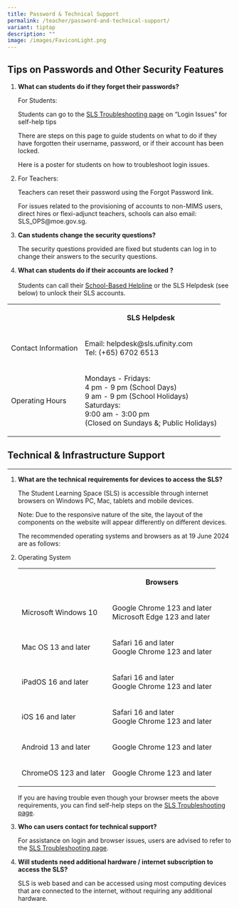 ```yaml
---
title: Password & Technical Support
permalink: /teacher/password-and-technical-support/
variant: tiptap
description: ""
image: /images/FaviconLight.png
---
```

<h2>Tips on Passwords and Other Security Features</h2>
<ol>
<li>
<p><strong>What can students do if they forget their passwords?</strong>
</p>
<p>For Students:</p>
<p>Students can go to the <a href="/login-troubleshooting/authentication/index/" rel="noopener noreferrer nofollow" target="_blank">SLS Troubleshooting page</a> on
“Login Issues” for self-help tips</p>
<p>There are steps on this page to guide students on what to do if they have
forgotten their username, password, or if their account has been locked.</p>
<p>Here is a poster for students on how to troubleshoot login issues.</p>
</li>
<li>
<p></p>
<p>For Teachers:</p>
<p>Teachers can reset their password using the Forgot Password link.</p>
<p>For issues related to the provisioning of accounts to non-MIMS users,
direct hires or flexi-adjunct teachers, schools can also email: SLS_OPS@moe.gov.sg.</p>
</li>
<li>
<p><strong>Can students change the security questions?</strong>
</p>
<p>The security questions provided are fixed but students can log in to change
their answers to the security questions.</p>
</li>
<li>
<p><strong>What can students do if their accounts are locked ?</strong>
<br>
<br>Students can call their <a href="/login-troubleshooting/get-help/get-help-from-your-school/" rel="noopener noreferrer nofollow" target="_blank">School-Based Helpline</a> or
the SLS Helpdesk (see below) to unlock their SLS accounts.</p>
</li>
</ol>
<table style="minWidth: 50px">
<colgroup>
<col>
<col>
</colgroup>
<tbody>
<tr>
<th rowspan="1" colspan="1">
<p></p>
</th>
<th rowspan="1" colspan="1">
<p>SLS Helpdesk</p>
</th>
</tr>
<tr>
<td rowspan="1" colspan="1">
<p>Contact Information</p>
</td>
<td rowspan="1" colspan="1">
<p>Email: helpdesk@sls.ufinity.com
<br>Tel: (+65) 6702 6513</p>
</td>
</tr>
<tr>
<td rowspan="1" colspan="1">
<p>Operating Hours</p>
</td>
<td rowspan="1" colspan="1">
<p>Mondays - Fridays:
<br>4 pm - 9 pm (School Days)
<br>9 am - 9 pm (School Holidays)
<br>Saturdays:
<br>9:00 am - 3:00 pm
<br>(Closed on Sundays &amp;; Public Holidays)</p>
</td>
</tr>
</tbody>
</table>
<h2>Technical &amp; Infrastructure Support</h2>
<hr>
<ol>
<li>
<p><strong>What are the technical requirements for devices to access the SLS?</strong>
</p>
<p>The Student Learning Space (SLS) is accessible through internet browsers
on Windows PC, Mac, tablets and mobile devices.</p>
<p>Note: Due to the responsive nature of the site, the layout of the components
on the website will appear differently on different devices.</p>
<p>The recommended operating systems and browsers as at 19 June 2024 are
as follows:</p>
</li>
<li>
<p>Operating System</p>
<table style="minWidth: 50px">
<colgroup>
<col>
<col>
</colgroup>
<tbody>
<tr>
<th rowspan="1" colspan="1">
<p></p>
</th>
<th rowspan="1" colspan="1">
<p>Browsers</p>
</th>
</tr>
<tr>
<td rowspan="1" colspan="1">
<p>Microsoft Windows 10</p>
</td>
<td rowspan="1" colspan="1">
<p>Google Chrome 123 and later
<br>Microsoft Edge 123 and later</p>
</td>
</tr>
<tr>
<td rowspan="1" colspan="1">
<p>Mac OS 13 and later</p>
</td>
<td rowspan="1" colspan="1">
<p>Safari 16 and later
<br>Google Chrome 123 and later</p>
</td>
</tr>
<tr>
<td rowspan="1" colspan="1">
<p>iPadOS 16 and later</p>
</td>
<td rowspan="1" colspan="1">
<p>Safari 16 and later
<br>Google Chrome 123 and later</p>
</td>
</tr>
<tr>
<td rowspan="1" colspan="1">
<p>iOS 16 and later</p>
</td>
<td rowspan="1" colspan="1">
<p>Safari 16 and later
<br>Google Chrome 123 and later</p>
</td>
</tr>
<tr>
<td rowspan="1" colspan="1">
<p>Android 13 and later</p>
</td>
<td rowspan="1" colspan="1">
<p>Google Chrome 123 and later</p>
</td>
</tr>
<tr>
<td rowspan="1" colspan="1">
<p>ChromeOS 123 and later</p>
</td>
<td rowspan="1" colspan="1">
<p>Google Chrome 123 and later</p>
</td>
</tr>
</tbody>
</table>
<p>If you are having trouble even though your browser meets the above requirements,
you can find self-help steps on the <a href="/login-troubleshooting/authentication/index/" rel="noopener noreferrer nofollow" target="_blank">SLS Troubleshooting page</a>.</p>
</li>
<li>
<p><strong>Who can users contact for technical support?</strong>
</p>
<p>For assistance on login and browser issues, users are advised to refer
to the <a href="/login-troubleshooting/authentication/index/" rel="noopener noreferrer nofollow" target="_blank">SLS Troubleshooting page</a>.</p>
</li>
<li>
<p><strong>Will students need additional hardware / internet subscription to access the SLS?</strong>
</p>
<p>SLS is web based and can be accessed using most computing devices that
are connected to the internet, without requiring any additional hardware.</p>
</li>
</ol>
<h2></h2>
<p></p>